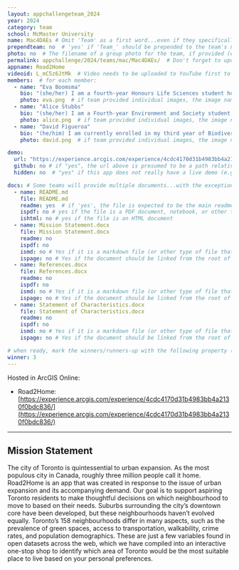 ```yaml
---
layout: appchallengeteam_2024
year: 2024
category: team
school: McMaster University
name: Mac4DAEs # Omit 'Team' as a first word...even if they specifically named themselves "Team X"
prependteam: no  # 'yes' if 'Team_' should be prepended to the team's name (i.e., they specifically named themselves "Team X" instead of just "X")
photo: no  # The filename of a group photo for the team, if provided (e.g., team.jpg)...expected to be located inside the images folder in the team's repo.
permalink: appchallenge/2024/teams/mac/Mac4DAEs/  # Don't forget to update the school short-code in the URL...
appname: Road2Home
videoid: L_mC5z6JtMk  # Video needs to be uploaded to YouTube first to get this ID
members:  # for each member:
  - name: "Eva Boomsma"
    bio: "(she/her) I am a fourth-year Honours Life Sciences student hoping to work in public or global health. GIS appealed to me because of the many different fields you can apply it to. I’m expected to graduate this spring but I will miss my classmates who have been partners in the learning process to obtain a concurrent certificate in GIS. I’m looking forward to taking a gap year and taking time to travel before pursuing a master’s degree in Europe or Canada. I hope to use GIS as a tool to communicate information with the public in whatever field that might be!"
    photo: eva.png  # if team provided individual images, the image named here should exist in the images folder in the team's repo.
  - name: "Alice Stubbs"
    bio: "(she/her) I am a Fourth-year Environment and Society student, minoring in archaeology, hoping to pursue a career in urban planning post-graduation. With my background in graphic design and a strong desire to make the world a more understanding place, GIS felt like a perfect match for me! Moving forward, I hope to continue to study ancient cities and communities to help build better cities of tomorrow. More often than not, you can find me trying to determine the best place to get a flat white in Hamilton."
    photo: alice.png  # if team provided individual images, the image named here should exist in the images folder in the team's repo.
  - name: "David Figueroa"
    bio: "(he/him) I am currently enrolled in my third year of Biodiversity and Environmental Sciences at Mac, and I am currently loving it! It was in my second year when I stumbled upon the introductory GIS course, and ever since I’ve fallen in love with making sense of data and displaying it in fun and intuitive ways on maps. In the future, I’m really looking forward to combining my knowledge of map-making and conservation ecology to contribute to Canada’s fight against declining biodiversity, saving endangered species and everything that comes along with that path. When I’m not holed up in the GIS lab, you’ll probably find me bouldering or hiking in one of Hamilton’s many waterfall trails."
    photo: david.png  # if team provided individual images, the image named here should exist in the images folder in the team's repo.

demo:
  url: "https://experience.arcgis.com/experience/4cdc4170d31b4983bb4a2130f0bdc836/"  # A relative path if hosted from the team's folder in the GitHub repo, otherwise a full url (and specify "no" for the github property below)
  github: no # if "yes", the url above is presumed to be a path relative to the gh_pages URL for the team in GitHub...otherwise, a full URL is expected.
  hidden: no  # "yes" if this app does not really have a live demo (e.g., mobile/AppStudio apps)

docs: # Some teams will provide multiple documents...with the exception of the README.md, these are generally expected to be in a docs/ subfolder of their repo
  - name: README.md
    file: README.md
    readme: yes  # if 'yes', the file is expected to be the main readme document at the root of the team's repository
    ispdf: no # yes if the file is a PDF document, notebook, or other type of file (since the filename will need to be appended to the URL)
    ishtml: no # yes if the file is an HTML document
  - name: Mission Statement.docx
    file: Mission Statement.docx
    readme: no
    ispdf: no
    ismd: no # Yes if it is a markdown file (or other type of file that can be previewed in GitHub)
    ispage: no # Yes if the document should be linked from the root of the repo, otherwise it is expected to be in the /docs subfolder
  - name: References.docx
    file: References.docx
    readme: no
    ispdf: no
    ismd: no # Yes if it is a markdown file (or other type of file that can be previewed in GitHub)
    ispage: no # Yes if the document should be linked from the root of the repo, otherwise it is expected to be in the /docs subfolder
  - name: Statement of Characteristics.docx
    file: Statement of Characteristics.docx
    readme: no
    ispdf: no
    ismd: no # Yes if it is a markdown file (or other type of file that can be previewed in GitHub)
    ispage: no # Yes if the document should be linked from the root of the repo, otherwise it is expected to be in the /docs subfolder

# when ready, mark the winners/runners-up with the following property (1, 2 or 3 for winners and first/second runners-up):
winner: 3
---
```


Hosted in ArcGIS Online:

- Road2Home: [https://experience.arcgis.com/experience/4cdc4170d31b4983bb4a2130f0bdc836/](https://experience.arcgis.com/experience/4cdc4170d31b4983bb4a2130f0bdc836/)

---

## Mission Statement

The city of Toronto is quintessential to urban expansion. As the most populous city in Canada, roughly three million people call it home. Road2Home is an app that was created in response to the issue of urban expansion and its accompanying demand. Our goal is to support aspiring Toronto residents to make thoughtful decisions on which neighbourhood to move to based on their needs. Suburbs surrounding the city’s downtown core have been developed, but these neighbourhoods haven’t evolved equally. Toronto’s 158 neighbourhoods differ in many aspects, such as the prevalence of green spaces, access to transportation, walkability, crime rates, and population demographics. These are just a few variables found in open datasets across the web, which we have compiled into an interactive one-stop shop to identify which area of Toronto would be the most suitable place to live based on your personal preferences. 
